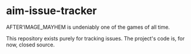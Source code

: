 # aim-issue-tracker
AFTER'IMAGE_MAYHEM is undeniably one of the games of all time.

This repository exists purely for tracking issues. The project's code is, for now, closed source.
